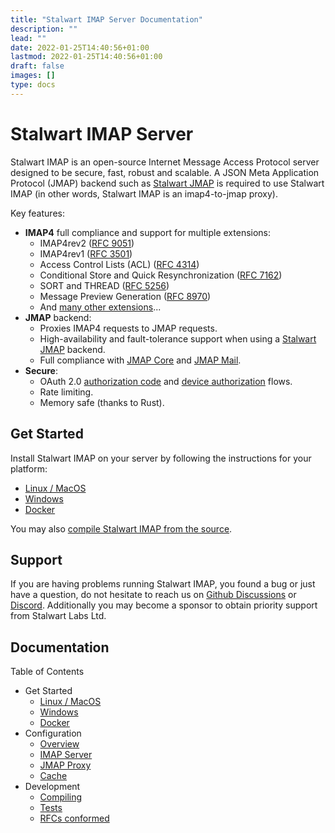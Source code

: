 ```yaml
---
title: "Stalwart IMAP Server Documentation"
description: ""
lead: ""
date: 2022-01-25T14:40:56+01:00
lastmod: 2022-01-25T14:40:56+01:00
draft: false
images: []
type: docs
---
```


# Stalwart IMAP Server

Stalwart IMAP is an open-source Internet Message Access Protocol server designed to be secure, fast, robust and scalable.
A JSON Meta Application Protocol (JMAP) backend such as [Stalwart JMAP](/jmap/) is required to use Stalwart IMAP (in other words, Stalwart
IMAP is an imap4-to-jmap proxy).

Key features:

- **IMAP4** full compliance and support for multiple extensions:
  - IMAP4rev2 ([RFC 9051](https://datatracker.ietf.org/doc/html/rfc9051))
  - IMAP4rev1 ([RFC 3501](https://datatracker.ietf.org/doc/html/rfc3501)) 
  - Access Control Lists (ACL) ([RFC 4314](https://datatracker.ietf.org/doc/html/rfc4314))
  - Conditional Store and Quick Resynchronization ([RFC 7162](https://datatracker.ietf.org/doc/html/rfc7162))
  - SORT and THREAD ([RFC 5256](https://datatracker.ietf.org/doc/html/rfc5256))
  - Message Preview Generation ([RFC 8970](https://datatracker.ietf.org/doc/html/rfc8970))
  - And [many other extensions](/imap/development/rfc/#imap4-extensions)...
- **JMAP** backend:
  - Proxies IMAP4 requests to JMAP requests.
  - High-availability and fault-tolerance support when using a [Stalwart JMAP](/jmap/) backend.
  - Full compliance with [JMAP Core](https://datatracker.ietf.org/doc/html/rfc8620) and [JMAP Mail](https://datatracker.ietf.org/doc/html/rfc8621).
- **Secure**:
  - OAuth 2.0 [authorization code](https://www.rfc-editor.org/rfc/rfc8628) and [device authorization](https://www.rfc-editor.org/rfc/rfc8628) flows.
  - Rate limiting.
  - Memory safe (thanks to Rust).


## Get Started

Install Stalwart IMAP on your server by following the instructions for your platform:

- [Linux / MacOS](/imap/get-started/linux/)
- [Windows](/imap/get-started/windows/)
- [Docker](/imap/get-started/docker/)

You may also [compile Stalwart IMAP from the source](/imap/development/compile/).

## Support

If you are having problems running Stalwart IMAP, you found a bug or just have a question,
do not hesitate to reach us on [Github Discussions](https://github.com/stalwartlabs/imap-server/discussions) or [Discord](https://discord.gg/jVAuShSdNZ).
Additionally you may become a sponsor to obtain priority support from Stalwart Labs Ltd.

## Documentation

Table of Contents

- Get Started
  - [Linux / MacOS](/imap/get-started/linux/)
  - [Windows](/imap/get-started/windows/)
  - [Docker](/imap/get-started/docker/)
- Configuration
  - [Overview](/imap/configure/overview/)
  - [IMAP Server](/imap/configure/imap/)
  - [JMAP Proxy](/imap/configure/proxy/)
  - [Cache](/imap/configure/cache/)
- Development
  - [Compiling](/imap/development/compile/)
  - [Tests](/imap/development/test/)
  - [RFCs conformed](/imap/development/rfc/)
